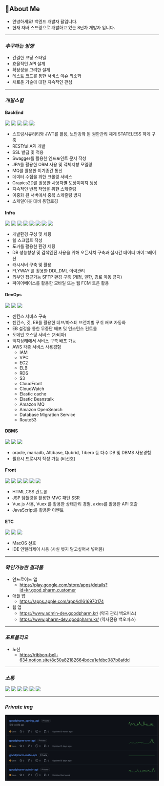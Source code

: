 ## **🍊About Me**
- 안녕하세요! 백엔드 개발자 뀰입니다.
- 현재 자바 스프링으로 개발하고 있는 8년차 개발자 입니다.
<hr/>

### **_추구하는 방향_**
- 간결한 코딩 스타일
- 효율적인 API 설계
- 확장성을 고려한 설계
- 테스트 코드를 통한 서비스 이슈 최소화
- 새로운 기술에 대한 지속적인 관심
<hr/>

### **_개발스킬_**
#### BackEnd  
<img src="https://img.shields.io/badge/Java-007396?style=flat&logo=OpenJDK&logoColor=white"/> <img src="https://img.shields.io/badge/SrpingBoot-6DB33F?style=flat&logo=SpringBoot&logoColor=white"/> <img src="https://img.shields.io/badge/JPA(ORM)-59666C?style=flat&logo=Hibernate&logoColor=white"/> <img src="https://img.shields.io/badge/Gradle-02303A?style=flat&logo=Gradle&logoColor=white"/> <img src="https://img.shields.io/badge/Apache Maven-C71A36?style=flat&logo=Apache Maven&logoColor=white"/>

  - 스프링시큐리티와 JWT를 활용, 보안강화 된 권한관리 체계 STATELESS 하게 구축
  - RESTful API 개발
  - SSL 발급 및 적용
  - Swagger를 활용한 엔드포인트 문서 작성
  - JPA를 활용한 ORM 사용 및 객체지향 모델링
  - MQ를 활용한 이기종간 통신
  - 데이터 수집을 위한 크롤링 서비스
  - Grapics2D를 활용한 사용자별 도장이미지 생성
  - 지속적인 반복 작업을 위한 스케줄링
  - 이중화 된 서버에서 중복 스케줄링 방지
  - 스케일아웃 대비 통합로깅

#### Infra  
<img src="https://img.shields.io/badge/Linux-FCC624?style=flat&logo=Linux&logoColor=black"/> <img src="https://img.shields.io/badge/NGINX-009639?style=flat&logo=NGINX&logoColor=white"/> <img src="https://img.shields.io/badge/Docker-2496ED?style=flat&logo=Docker&logoColor=white"/> <img src="https://img.shields.io/badge/OpenSearch-005EB8?style=flat&logo=OpenSearch&logoColor=white"/> <img src="https://img.shields.io/badge/Redis-DC382D?style=flat&logo=Redis&logoColor=white"/> <img src="https://img.shields.io/badge/Flyway-CC0200?style=flat&logo=Flyway&logoColor=white"/> <img src="https://img.shields.io/badge/Apache Tomcat-F8DC75?style=flat&logo=Apache Tomcat&logoColor=black"/> <img src="https://img.shields.io/badge/Firebase-FFCA28?style=flat&logo=Firebase&logoColor=black"/>

- 개발환경 구성 및 세팅
- 쉘 스크립트 작성
- 도커를 활용한 환경 세팅
- DB 성능향상 및 검색엔진 사용을 위해 오픈서치 구축과 실시간 데이터 마이그레이션
- 캐시서버 구축 및 활용
- FLYWAY 를 활용한 DDL,DML 이력관리
- 외부인 접근가능 SFTP 환경 구축 (계정, 권한, 경로 이동 금지)
- 파이어베이스를 활용한 모바일 또는 웹 FCM 토큰 활용

#### DevOps  
<img src="https://img.shields.io/badge/Amazon AWS-232F3E?style=flat&logo=Amazon AWS&logoColor=white"/> <img src="https://img.shields.io/badge/Jenkins-D24939?style=flat&logo=Jenkins&logoColor=white"/> <img src="https://img.shields.io/badge/Git-F05032?style=flat&logo=Git&logoColor=white"/>

- 젠킨스 서비스 구축
- 젠킨스, 깃, EB를 활용한 데브/마스터 브랜치별 푸쉬 배포 자동화
- EB 설정을 통한 무중단 배포 및 인스턴스 컨트롤
- 도메인 호스팅 서비스 (가비아)
- 백지상태에서 서비스 구축 배포 가능
- AWS 각종 서비스 사용경험
  - IAM
  - VPC
  - EC2
  - ELB
  - RDS
  - S3
  - CloudFront
  - CloudWatch
  - Elastic cache
  - Elastic Beanstalk
  - Amazon MQ
  - Amazon OpenSearch
  - Database Migration Service
  - Route53

#### DBMS  
<img src="https://img.shields.io/badge/Oracle-F80000?style=flat&logo=Oracle&logoColor=white"/> <img src="https://img.shields.io/badge/MariaDB-003545?style=flat&logo=MariaDB&logoColor=white"/> <img src="https://img.shields.io/badge/MySQL-4479A1?style=flat&logo=MySQL&logoColor=white"/>

- oracle, mariadb, Altibase, Qubrid, Tibero 등 다수 DB 및 DBMS 사용경험
- 필요시 프로시저 작성 가능 (비선호)

#### Front
<img src="https://img.shields.io/badge/HTML5-E34F26?style=flat&logo=HTML5&logoColor=white"/> <img src="https://img.shields.io/badge/CSS3-1572B6?style=flat&logo=CSS3&logoColor=white"/> <img src="https://img.shields.io/badge/JavaScript-F7DF1E?style=flat&logo=JavaScript&logoColor=black"/> <img src="https://img.shields.io/badge/Vue.js-4FC08D?style=flat&logo=Vue.js&logoColor=white"/> <img src="https://img.shields.io/badge/Thymeleaf-005F0F?style=flat&logo=Thymeleaf&logoColor=white"/> <img src="https://img.shields.io/badge/jQuery-0769AD?style=flat&logo=jQuery&logoColor=white"/>

- HTML,CSS 컨트롤
- JSP 템플릿을 활용한 MVC 패턴 SSR
- Vue.js 사용, Vuex 를 활용한 상태관리 경험, axios를 활용한 API 호출
- JavaScript를 활용한 이벤트


#### ETC
<img src="https://img.shields.io/badge/macOS-000000?style=flat&logo=Apple&logoColor=white"/> <img src="https://img.shields.io/badge/IntelliJ IDEA-000000?style=flat&logo=IntelliJ IDEA&logoColor=white"/> <img src="https://img.shields.io/badge/DataGrip-000000?style=flat&logo=DataGrip&logoColor=white"/>

- MacOS 선호
- IDE 인텔리제이 사용 (사실 벳지 달고싶어서 넣어봄)
<hr/>

### **_확인가능한 결과물_**
- 안드로이드 앱
  - https://play.google.com/store/apps/details?id=kr.good.pharm.customer
- 애플 앱
  - https://apps.apple.com/app/id1616970174
- 웹 앱
  - https://www.admin-dev.goodpharm.kr/ (약국 관리 백오피스)
  - https://www.pharm-dev.goodpharm.kr/ (약사전용 백오피스)
<hr/>

### **_포트폴리오_**
- 노션  
  - https://ribbon-bell-634.notion.site/8c50a82182664bdca1efdbc087b8afdd
<hr/>

### **_소통_**
<img src="https://img.shields.io/badge/Swagger-85EA2D?style=flat&logo=Swagger&logoColor=black"/> <img src="https://img.shields.io/badge/Postman-FF6C37?style=flat&logo=Postman&logoColor=white"/> <img src="https://img.shields.io/badge/Notion-000000?style=flat&logo=Notion&logoColor=white"/> <img src="https://img.shields.io/badge/Slack-4A154B?style=flat&logo=Slack&logoColor=white"/> <img src="https://img.shields.io/badge/GitHub-181717?style=flat&logo=GitHub&logoColor=white"/> <img src="https://img.shields.io/badge/Figma-F24E1E?style=flat&logo=Figma&logoColor=white"/>
<hr/>

### **_Private img_**
![goodpharm_project.png](img%2Fgoodpharm_project.png)